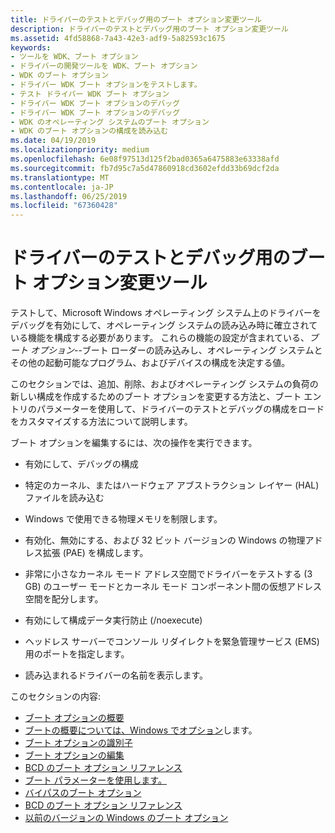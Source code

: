 ```yaml
---
title: ドライバーのテストとデバッグ用のブート オプション変更ツール
description: ドライバーのテストとデバッグ用のブート オプション変更ツール
ms.assetid: 4fd58868-7a43-42e3-adf9-5a82593c1675
keywords:
- ツールを WDK、ブート オプション
- ドライバーの開発ツールを WDK、ブート オプション
- WDK のブート オプション
- ドライバー WDK ブート オプションをテストします。
- テスト ドライバー WDK ブート オプション
- ドライバー WDK ブート オプションのデバッグ
- ドライバー WDK ブート オプションのデバッグ
- WDK のオペレーティング システムのブート オプション
- WDK のブート オプションの構成を読み込む
ms.date: 04/19/2019
ms.localizationpriority: medium
ms.openlocfilehash: 6e08f97513d125f2bad0365a6475883e63338afd
ms.sourcegitcommit: fb7d95c7a5d47860918cd3602efdd33b69dcf2da
ms.translationtype: MT
ms.contentlocale: ja-JP
ms.lasthandoff: 06/25/2019
ms.locfileid: "67360428"
---
```

# <a name="tools-for-changing-boot-options-for-driver-testing-and-debugging"></a>ドライバーのテストとデバッグ用のブート オプション変更ツール

テストして、Microsoft Windows オペレーティング システム上のドライバーをデバッグを有効にして、オペレーティング システムの読み込み時に確立されている機能を構成する必要があります。 これらの機能の設定が含まれている、*ブート オプション*--ブート ローダーの読み込みし、オペレーティング システムとその他の起動可能なプログラム、およびデバイスの構成を決定する値。


このセクションでは、追加、削除、およびオペレーティング システムの負荷の新しい構成を作成するためのブート オプションを変更する方法と、ブート エントリのパラメーターを使用して、ドライバーのテストとデバッグの構成をロードをカスタマイズする方法について説明します。

ブート オプションを編集するには、次の操作を実行できます。

- 有効にして、デバッグの構成

- 特定のカーネル、またはハードウェア アブストラクション レイヤー (HAL) ファイルを読み込む

- Windows で使用できる物理メモリを制限します。

- 有効化、無効にする、および 32 ビット バージョンの Windows の物理アドレス拡張 (PAE) を構成します。

- 非常に小さなカーネル モード アドレス空間でドライバーをテストする (3 GB) のユーザー モードとカーネル モード コンポーネント間の仮想アドレス空間を配分します。

- 有効にして構成データ実行防止 (/noexecute)

- ヘッドレス サーバーでコンソール リダイレクトを緊急管理サービス (EMS) 用のポートを指定します。

- 読み込まれるドライバーの名前を表示します。

このセクションの内容:

- [ブート オプションの概要](introduction-to-boot-options.md)
- [ブートの概要については、Windows でオプション](boot-options-in-windows.md)します。
- [ブート オプションの識別子](boot-options-identifiers.md)
- [ブート オプションの編集](editing-boot-options.md)
- [BCD のブート オプション リファレンス](https://docs.microsoft.com/windows-hardware/drivers/ddi/content/index)
- [ブート パラメーターを使用します。](using-boot-parameters.md)
- [バイパスのブート オプション](bypassing-boot-options.md)
- [BCD のブート オプション リファレンス](bcd-boot-options-reference.md)
- [以前のバージョンの Windows のブート オプション](boot-options-in-previous-versions-of-windows.md)

